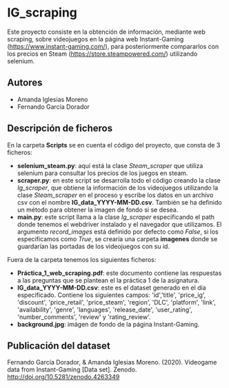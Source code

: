 # IG_scraping
Este proyecto consiste en la obtención de información, mediante web scraping, sobre videojuegos en la página web Instant-Gaming (https://www.instant-gaming.com/), para posteriormente compararlos con los precios en Steam (https://store.steampowered.com/) utilizando selenium.

## Autores
- Amanda Iglesias Moreno
- Fernando García Dorador

## Descripción de ficheros
En la carpeta **Scripts** se en cuenta el código del proyecto, que consta de 3 ficheros:
- **selenium_steam.py**: aquí está la clase *Steam_scraper* que utiliza selenium para consultar los precios de los juegos en steam.
- **scraper.py**: en este script se desarrolla todo el código creando la clase *Ig_scraper*, que obtiene la información de los videojuegos utilizando la clase *Steam_scraper* en el proceso y escribe los datos en un archivo csv con el nombre **IG_data_YYYY-MM-DD.csv**. También se ha definido un método para obtener la imagen de fondo si se desea.
- **main.py**: este script llama a la clase *Ig_scraper* especificando el path donde tenemos el webdriver instalado y el navegador que utilizamos. El argumento *record_images* está definido por defecto como *False*, si los especificamos como *True*, se crearía una carpeta **imagenes** donde se guardarían las portadas de los videojuegos con su id.

Fuera de la carpeta tenemos los siguientes ficheros:
- **Práctica_1_web_scraping.pdf**: este documento contiene las respuestas a las preguntas que se plantean el la práctica 1 de la asignatura.
- **IG_data_YYYY-MM-DD.csv**: este es el dataset generado en el día especificado. Contiene los siguientes campos: 'id','title', 'price_ig', 'discount', 'price_retail', 'price_steam', 'region', 'DLC', 'platform', 'link', 'availability', 'genre', 'languages', 'release_date', 'user_rating', 'number_comments', 'review' y 'rating_review'.
- **background.jpg**: imágen de fondo de la página Instant-Gaming.

## Publicación del dataset
Fernando García Dorador, & Amanda Iglesias Moreno. (2020). Videogame data from Instant-Gaming [Data set]. Zenodo. http://doi.org/10.5281/zenodo.4263349
